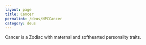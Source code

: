 ```yaml
---
layout: page
title: Cancer
permalink: /deus/NPCCancer
category: deus
---
```

Cancer is a Zodiac with maternal and softhearted personality traits.
